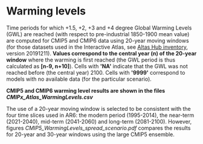 # Warming levels 

Time periods for which +1.5, +2, +3 and +4 degree Global Warming Levels (GWL) are reached (with respect to pre-industrial 1850-1900 mean value) are computed for CMIP5 and CMIP6 data using 20-year moving windows (for those datasets used in the Interactive Atlas, see [Altas Hub inventory](https://github.com/SantanderMetGroup/Atlas/tree/devel/AtlasHub-inventory), version 20191211). **Values correspond to the central year (n) of the 20-year window** where the warming is first reached (the GWL period is thus calculated as **[n-9, n+10]**). Cells with **'NA'** indicate that the GWL was not reached before (the central year) 2100. Cells with **'9999'** correspond to models with no available data (for the particular scenario). 

**CMIP5 and CMIP6 warming level results are shown in the files *CMIPx_Atlas_WarmingLevels.csv***

The use of a 20-year moving window is selected to be consistent with the four time slices used in AR6: the modern period (1995-2014), the near-term (2021-2040), mid-term (2041-2060) and long-term (2081-2100). However, figures *CMIP5_WarmingLevels_spread_scenario.pdf* compares the results for 20-year and 30-year windows using the large CMIP5 ensemble. 


